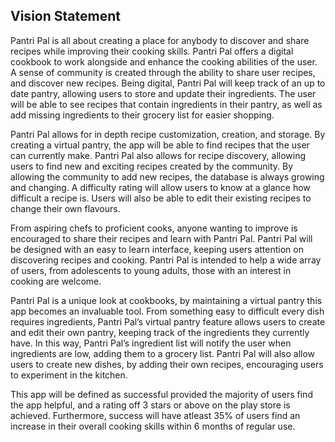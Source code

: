 ## Vision Statement
Pantri Pal is all about creating a place for anybody to discover and share recipes while improving their cooking skills. Pantri Pal offers a digital cookbook to work alongside and enhance the cooking abilities of the user. A sense of community is created through the ability to share user recipes, and discover new recipes. Being digital, Pantri Pal will keep track of an up to date pantry, allowing users to store and update their ingredients. The user will be able to see recipes that contain ingredients in their pantry, as well as add missing ingredients to their grocery list for easier shopping.

Pantri Pal allows for in depth recipe customization, creation, and storage. By creating a virtual pantry, the app will be able to find recipes that the user can currently make. Pantri Pal also allows for recipe discovery, allowing users to find new and exciting recipes created by the community. By allowing the community to add new recipes, the database is always growing and changing. A difficulty rating will allow users to know at a glance how difficult a recipe is. Users will also be able to edit their existing recipes to change their own flavours.

From aspiring chefs to proficient cooks, anyone wanting to improve is encouraged to share their recipes and learn with Pantri Pal. Pantri Pal will be designed with an easy to learn interface, keeping users attention on discovering recipes and cooking. Pantri Pal is intended to help a wide array of users, from adolescents to young adults, those with an interest in cooking are welcome.

Pantri Pal is a unique look at cookbooks, by maintaining a virtual pantry this app becomes an invaluable tool. From something easy to difficult every dish requires ingredients, Pantri Pal’s virtual pantry feature allows users to create and edit their own pantry, keeping track of the ingredients they currently have. In this way, Pantri Pal’s ingredient list will notify the user when ingredients are low, adding them to a grocery list. Pantri Pal will also allow users to create new dishes, by adding their own recipes, encouraging users to experiment in the kitchen.

This app will be defined as successful provided the majority of users find the app helpful, and a rating off 3 stars or above on the play store is achieved. Furthermore, success will have atleast 35% of users find an increase in their overall cooking skills within 6 months of regular use.
